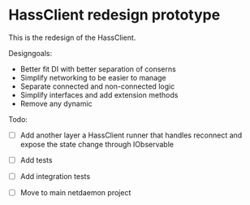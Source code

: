 # HassClient redesign prototype

This is the redesign of the HassClient. 

Designgoals:

- Better fit DI with better separation of conserns
- Simplify networking to be easier to manage
- Separate connected and non-connected logic
- Simplify interfaces and add extension methods
- Remove any dynamic

Todo:

- [ ] Add another layer a HassClient runner that handles reconnect and expose the state change through IObservable
- [ ] Add tests
- [ ] Add integration tests
- [ ] Move to main netdaemon project

